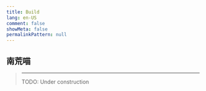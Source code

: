 ```yaml
---
title: Build
lang: en-US
comment: false
showMeta: false
permalinkPattern: null
---
```


## 南荒喵

> --- 
> TODO: Under construction